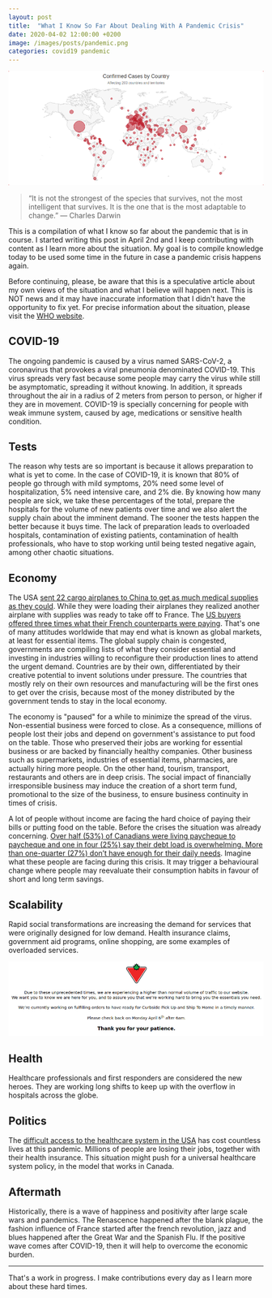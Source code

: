 ```yaml
---
layout: post
title:  "What I Know So Far About Dealing With A Pandemic Crisis"
date: 2020-04-02 12:00:00 +0200
image: /images/posts/pandemic.png
categories: covid19 pandemic
---
```


![Global Pandemic](/images/posts/pandemic.png)

> “It is not the strongest of the species that survives,
> not the most intelligent that survives.
> It is the one that is the most adaptable to change.”
> ― Charles Darwin

This is a compilation of what I know so far about the pandemic that is in course. I started writing this post in April 2nd and I keep contributing with content as I learn more about the situation. My goal is to compile knowledge today to be used some time in the future in case a pandemic crisis happens again.

Before continuing, please, be aware that this is a speculative article about my own views of the situation and what I believe will happen next. This is NOT news and it may have inaccurate information that I didn't have the opportunity to fix yet. For precise information about the situation, please visit the [WHO website][WHO].

<!-- more -->

## COVID-19

The ongoing pandemic is caused by a virus named SARS-CoV-2, a coronavirus that provokes a viral pneumonia denominated COVID-19. This virus spreads very fast because some people may carry the virus while still be asymptomatic, spreading it without knowing. In addition, it spreads throughout the air in a radius of 2 meters from person to person, or higher if they are in movement. COVID-19 is specially concerning for people with weak immune system, caused by age, medications or sensitive health condition.

## Tests

The reason why tests are so important is because it allows preparation to what is yet to come. In the case of COVID-19, it is known that 80% of people go through with mild symptoms, 20% need some level of hospitalization, 5% need intensive care, and 2% die. By knowing how many people are sick, we take these percentages of the total, prepare the hospitals for the volume of new patients over time and we also alert the supply chain about the imminent demand. The sooner the tests happen the better because it buys time. The lack of preparation leads to overloaded hospitals, contamination of existing patients, contamination of health professionals, who have to stop working until being tested negative again, among other chaotic situations.

## Economy

The USA [sent 22 cargo airplanes to China to get as much medical supplies as they could][22-airplanes]. While they were loading their airplanes they realized another airplane with supplies was ready to take off to France. The [US buyers offered three times what their French counterparts were paying][france-lost]. That's one of many attitudes worldwide that may end what is known as global markets, at least for essential items. The global supply chain is congested, governments are compiling lists of what they consider essential and investing in industries willing to reconfigure their production lines to attend the urgent demand. Countries are by their own, differentiated by their creative potential to invent solutions under pressure. The countries that mostly rely on their own resources and manufacturing will be the first ones to get over the crisis, because most of the money distributed by the government tends to stay in the local economy.

The economy is "paused" for a while to minimize the spread of the virus. Non-essential business were forced to close. As a consequence, millions of people lost their jobs and depend on government's assistance to put food on the table. Those who preserved their jobs are working for essential business or are backed by financially healthy companies. Other business such as supermarkets, industries of essential items, pharmacies, are actually hiring more people. On the other hand, tourism, transport, restaurants and others are in deep crisis. The social impact of financially irresponsible business may induce the creation of a short term fund, promotional to the size of the business, to ensure business continuity in times of crisis.

A lot of people without income are facing the hard choice of paying their bills or putting food on the table. Before the crises the situation was already concerning. [Over half (53%) of Canadians were living paycheque to paycheque and one in four (25%) say their debt load is overwhelming. More than one-quarter (27%) don’t have enough for their daily needs][affordability-index]. Imagine what these people are facing during this crisis. It may trigger a behavioural change where people may reevaluate their consumption habits in favour of short and long term savings.

## Scalability

Rapid social transformations are increasing the demand for services that were originally designed for low demand. Health insurance claims, government aid programs, online shopping, are some examples of overloaded services.

![Problem on the Canadian Tire Website](/images/posts/canadiantire-scalability.png)

## Health

Healthcare professionals and first responders are considered the new heroes. They are working long shifts to keep up with the overflow in hospitals across the globe.

## Politics

The [difficult access to the healthcare system in the USA][healthcare-usa] has cost countless lives at this pandemic. Millions of people are losing their jobs, together with their health insurance. This situation might push for a universal healthcare system policy, in the model that works in Canada.

## Aftermath

Historically, there is a wave of happiness and positivity after large scale wars and pandemics. The Renascence happened after the blank plague, the fashion influence of France started after the french revolution, jazz and blues happened after the Great War and the Spanish Flu. If the positive wave comes after COVID-19, then it will help to overcome the economic burden.

<hr>

That's a work in progress. I make contributions every day as I learn more about these hard times.

[22-airplanes]: https://www.nytimes.com/2020/03/29/business/economy/coronavirus-china-supplies.html

[affordability-index]: https://www.investmentexecutive.com/news/research-and-markets/majority-of-canadians-living-paycheque-to-paycheque-survey-2/

[france-lost]: https://www.theguardian.com/world/2020/apr/02/global-battle-coronavirus-equipment-masks-tests

[GitHub]: https://github.com/htmfilho/htmfilho.github.io/commits/master/_posts/2020/2020-04-02-what-know-pandemic-response.md

[healthcare-usa]: https://www.theguardian.com/us-news/2020/mar/26/us-insurance-companies-coronavirus-hospitals

[WHO]: https://www.who.int/emergencies/diseases/novel-coronavirus-2019
